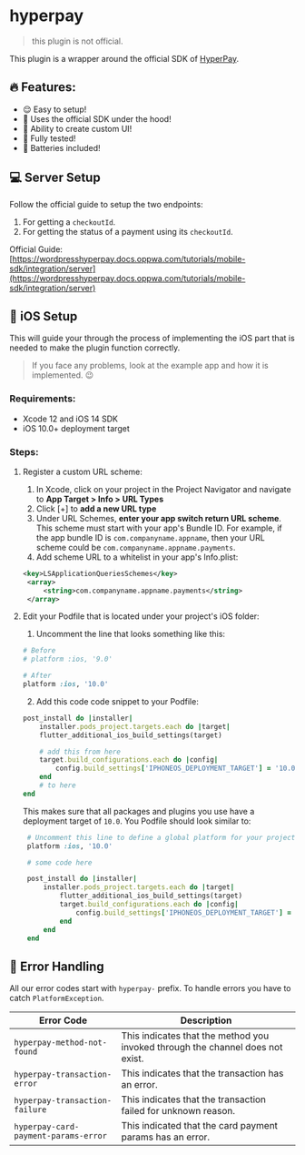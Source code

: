 # hyperpay

> this plugin is not official.

This plugin is a wrapper around the official SDK of [HyperPay](https://www.hyperpay.com/).

## 🔥 Features:

- 😌 Easy to setup!
- 🚀 Uses the official SDK under the hood!
- 👾 Ability to create custom UI!
- 🧪 Fully tested!
- 🔋 Batteries included!

## 💻 Server Setup

Follow the official guide to setup the two endpoints:

1.  For getting a `checkoutId`.
2.  For getting the status of a payment using its `checkoutId`.

Official Guide: [https://wordpresshyperpay.docs.oppwa.com/tutorials/mobile-sdk/integration/server](https://wordpresshyperpay.docs.oppwa.com/tutorials/mobile-sdk/integration/server)

## 🍎 iOS Setup

This will guide your through the process of implementing the iOS part that is needed to make the plugin function correctly.

> If you face any problems, look at the example app and how it is implemented. 😉

### Requirements:

- Xcode 12 and iOS 14 SDK
- iOS 10.0+ deployment target

### Steps:

1. Register a custom URL scheme:

   1. In Xcode, click on your project in the Project Navigator and navigate to **App Target > Info > URL Types**
   2. Click [+] to **add a new URL type**
   3. Under URL Schemes, **enter your app switch return URL scheme**. This scheme must start with your app's Bundle ID. For example, if the app bundle ID is `com.companyname.appname`, then your URL scheme could be `com.companyname.appname.payments`.
   4. Add scheme URL to a whitelist in your app's Info.plist:

   ```xml
   <key>LSApplicationQueriesSchemes</key>
    <array>
        <string>com.companyname.appname.payments</string>
    </array>
   ```

2. Edit your Podfile that is located under your project's iOS folder:

   1. Uncomment the line that looks something like this:

   ```ruby
   # Before
   # platform :ios, '9.0'

   # After
   platform :ios, '10.0'
   ```

   2. Add this code code snippet to your Podfile:

   ```ruby
   post_install do |installer|
       installer.pods_project.targets.each do |target|
       flutter_additional_ios_build_settings(target)

       # add this from here
       target.build_configurations.each do |config|
           config.build_settings['IPHONEOS_DEPLOYMENT_TARGET'] = '10.0'
       end
       # to here
   end
   ```

   This makes sure that all packages and plugins you use have a deployment target of `10.0`.
   You Podfile should look similar to:

   ```ruby
    # Uncomment this line to define a global platform for your project
    platform :ios, '10.0'

    # some code here

    post_install do |installer|
        installer.pods_project.targets.each do |target|
            flutter_additional_ios_build_settings(target)
            target.build_configurations.each do |config|
                config.build_settings['IPHONEOS_DEPLOYMENT_TARGET'] = '10.0'
            end
        end
    end
   ```

## 🚨 Error Handling

All our error codes start with `hyperpay-` prefix.
To handle errors you have to catch `PlatformException`.

| Error Code                           | Description                                                                    |
| ------------------------------------ | ------------------------------------------------------------------------------ |
| `hyperpay-method-not-found`          | This indicates that the method you invoked through the channel does not exist. |
| `hyperpay-transaction-error`         | This indicates that the transaction has an error.                              |
| `hyperpay-transaction-failure`       | This indicates that the transaction failed for unknown reason.                 |
| `hyperpay-card-payment-params-error` | This indicated that the card payment params has an error.                      |
